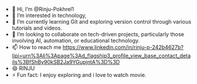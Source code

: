 - 👋 Hi, I’m @Rinju-Pokhrel1
- 👀 I’m interested in technology,
- 🌱 I’m currently learning Git and exploring version control through various tutorials and videos.
- 💞️  I’m looking to collaborate on tech-driven projects, particularly those involving AI, automation, or educational technology.
- 📫 How to reach me https://www.linkedin.com/in/rinju-p-242b4627b?lipi=urn%3Ali%3Apage%3Ad_flagship3_profile_view_base_contact_details%3BfShBy90kSB2Ja9YGupjntA%3D%3D
- 😄 RINJU 
- ⚡ Fun fact: I enjoy exploring and i love to watch movie.

<!---
Rinju-Pokhrel1/Rinju-Pokhrel1 is a ✨ special ✨ repository because its `README.md` (this file) appears on your GitHub profile.
You can click the Preview link to take a look at your changes.
--->
